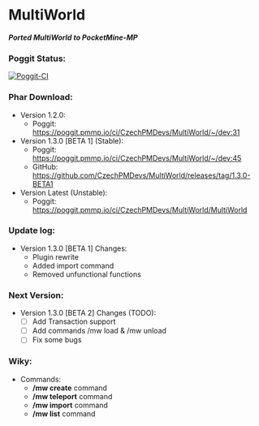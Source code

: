 # MultiWorld

_**Ported MultiWorld to PocketMine-MP**_

### Poggit Status:

[![Poggit-CI](https://poggit.pmmp.io/ci.badge/CzechPMDevs/MultiWorld/MultiWorld)](https://poggit.pmmp.io/ci/CzechPMDevs/MultiWorld/MultiWorld)

### Phar Download:
  - Version 1.2.0:
    - Poggit: https://poggit.pmmp.io/ci/CzechPMDevs/MultiWorld/~/dev:31
  - Version 1.3.0 [BETA 1] (Stable):
    - Poggit: https://poggit.pmmp.io/ci/CzechPMDevs/MultiWorld/~/dev:45
    - GitHub: https://github.com/CzechPMDevs/MultiWorld/releases/tag/1.3.0-BETA1
  - Version Latest (Unstable):
    - Poggit: https://poggit.pmmp.io/ci/CzechPMDevs/MultiWorld/MultiWorld
    
### Update log:

- Version 1.3.0 [BETA 1] Changes:
  - Plugin rewrite
  - Added import command
  - Removed unfunctional functions
  
### Next Version:

- Version 1.3.0 [BETA 2] Changes (TODO):
    - [ ] Add Transaction support
    - [ ] Add commands /mw load & /mw unload
    - [ ] Fix some bugs
  
### Wiky:

- Commands:
  - **/mw create** command
  - **/mw teleport** command
  - **/mw import** command
  - **/mw list** command
